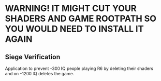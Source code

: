 # **WARNING! IT MIGHT CUT YOUR SHADERS AND GAME ROOTPATH SO YOU WOULD NEED TO INSTALL IT AGAIN**
## Siege Verification
Application to prevent -300 IQ people playing R6 by deleting their shaders and on -1200 IQ deletes the game.
